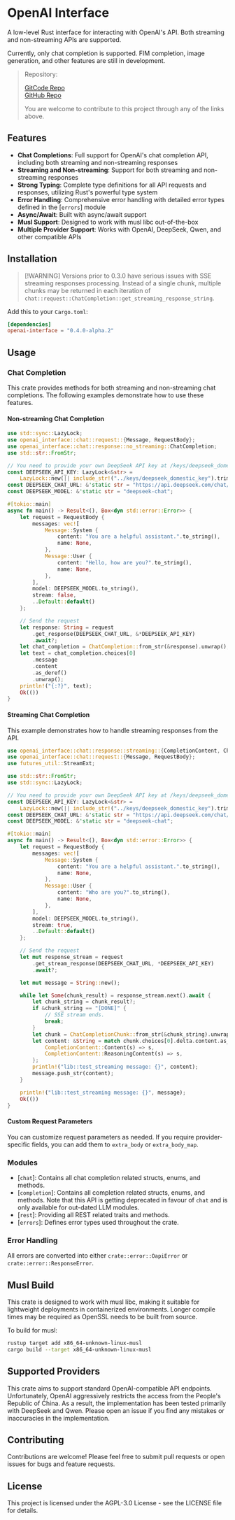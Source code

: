 # OpenAI Interface

A low-level Rust interface for interacting with OpenAI's API. Both streaming
and non-streaming APIs are supported.

Currently, only chat completion is supported. FIM completion, image generation,
and other features are still in development.

> Repository:
>
> [GitCode Repo](https://github.com/Astral-Sphere/openai-interface)  
> [GitHub Repo](https://github.com/Astral-Sphere/openai-interface)
>
> You are welcome to contribute to this project through any of the links above.

## Features

- **Chat Completions**: Full support for OpenAI's chat completion API, including both streaming and non-streaming responses
- **Streaming and Non-streaming**: Support for both streaming and non-streaming responses
- **Strong Typing**: Complete type definitions for all API requests and responses,
  utilizing Rust's powerful type system
- **Error Handling**: Comprehensive error handling with detailed error types defined in the [`errors`] module
- **Async/Await**: Built with async/await support
- **Musl Support**: Designed to work with musl libc out-of-the-box
- **Multiple Provider Support**: Works with OpenAI, DeepSeek, Qwen, and other compatible APIs

## Installation

> [!WARNING] Versions prior to 0.3.0 have serious issues with SSE streaming responses processing.
> Instead of a single chunk, multiple chunks may be returned in each iteration
> of `chat::request::ChatCompletion::get_streaming_response_string`.

Add this to your `Cargo.toml`:

```toml
[dependencies]
openai-interface = "0.4.0-alpha.2"
```

## Usage

### Chat Completion

This crate provides methods for both streaming and non-streaming chat completions. The following examples demonstrate how to use these features.

#### Non-streaming Chat Completion

```rust
use std::sync::LazyLock;
use openai_interface::chat::request::{Message, RequestBody};
use openai_interface::chat::response::no_streaming::ChatCompletion;
use std::str::FromStr;

// You need to provide your own DeepSeek API key at /keys/deepseek_domestic_key
const DEEPSEEK_API_KEY: LazyLock<&str> =
    LazyLock::new(|| include_str!("../keys/deepseek_domestic_key").trim());
const DEEPSEEK_CHAT_URL: &'static str = "https://api.deepseek.com/chat/completions";
const DEEPSEEK_MODEL: &'static str = "deepseek-chat";

#[tokio::main]
async fn main() -> Result<(), Box<dyn std::error::Error>> {
    let request = RequestBody {
        messages: vec![
            Message::System {
                content: "You are a helpful assistant.".to_string(),
                name: None,
            },
            Message::User {
                content: "Hello, how are you?".to_string(),
                name: None,
            },
        ],
        model: DEEPSEEK_MODEL.to_string(),
        stream: false,
        ..Default::default()
    };

    // Send the request
    let response: String = request
        .get_response(DEEPSEEK_CHAT_URL, &*DEEPSEEK_API_KEY)
        .await?;
    let chat_completion = ChatCompletion::from_str(&response).unwrap();
    let text = chat_completion.choices[0]
        .message
        .content
        .as_deref()
        .unwrap();
    println!("{:?}", text);
    Ok(())
}
```

#### Streaming Chat Completion

This example demonstrates how to handle streaming responses from the API.

```rust
use openai_interface::chat::response::streaming::{CompletionContent, ChatCompletionChunk};
use openai_interface::chat::request::{Message, RequestBody};
use futures_util::StreamExt;

use std::str::FromStr;
use std::sync::LazyLock;

// You need to provide your own DeepSeek API key at /keys/deepseek_domestic_key
const DEEPSEEK_API_KEY: LazyLock<&str> =
    LazyLock::new(|| include_str!("../keys/deepseek_domestic_key").trim());
const DEEPSEEK_CHAT_URL: &'static str = "https://api.deepseek.com/chat/completions";
const DEEPSEEK_MODEL: &'static str = "deepseek-chat";

#[tokio::main]
async fn main() -> Result<(), Box<dyn std::error::Error>> {
    let request = RequestBody {
        messages: vec![
            Message::System {
                content: "You are a helpful assistant.".to_string(),
                name: None,
            },
            Message::User {
                content: "Who are you?".to_string(),
                name: None,
            },
        ],
        model: DEEPSEEK_MODEL.to_string(),
        stream: true,
        ..Default::default()
    };

    // Send the request
    let mut response_stream = request
        .get_stream_response(DEEPSEEK_CHAT_URL, *DEEPSEEK_API_KEY)
        .await?;

    let mut message = String::new();

    while let Some(chunk_result) = response_stream.next().await {
        let chunk_string = chunk_result?;
        if &chunk_string == "[DONE]" {
            // SSE stream ends.
            break;
        }
        let chunk = ChatCompletionChunk::from_str(&chunk_string).unwrap();
        let content: &String = match chunk.choices[0].delta.content.as_ref().unwrap() {
            CompletionContent::Content(s) => s,
            CompletionContent::ReasoningContent(s) => s,
        };
        println!("lib::test_streaming message: {}", content);
        message.push_str(content);
    }

    println!("lib::test_streaming message: {}", message);
    Ok(())
}
```

#### Custom Request Parameters

You can customize request parameters as needed. If you require provider-specific
fields, you can add them to `extra_body` or `extra_body_map`.

### Modules

- [`chat`]: Contains all chat completion related structs, enums, and methods.
- [`completion`]: Contains all completion related structs, enums, and methods.
  Note that this API is getting deprecated in favour of `chat` and is only available
  for out-dated LLM modules.
- [`rest`]: Providing all REST related traits and methods.
- [`errors`]: Defines error types used throughout the crate.

### Error Handling

All errors are converted into either `crate::error::OapiError` or
`crate::error::ResponseError`.

## Musl Build

This crate is designed to work with musl libc, making it suitable for
lightweight deployments in containerized environments. Longer compile times
may be required as OpenSSL needs to be built from source.

To build for musl:

```bash
rustup target add x86_64-unknown-linux-musl
cargo build --target x86_64-unknown-linux-musl
```

## Supported Providers

This crate aims to support standard OpenAI-compatible API endpoints. Unfortunately, OpenAI
aggressively restricts the access from the People's Republic of China. As a result, the
implementation has been tested primarily with DeepSeek and Qwen. Please open an issue if you
find any mistakes or inaccuracies in the implementation.

## Contributing

Contributions are welcome! Please feel free to submit pull requests or open issues for bugs and feature requests.

## License

This project is licensed under the AGPL-3.0 License - see the LICENSE file for details.
